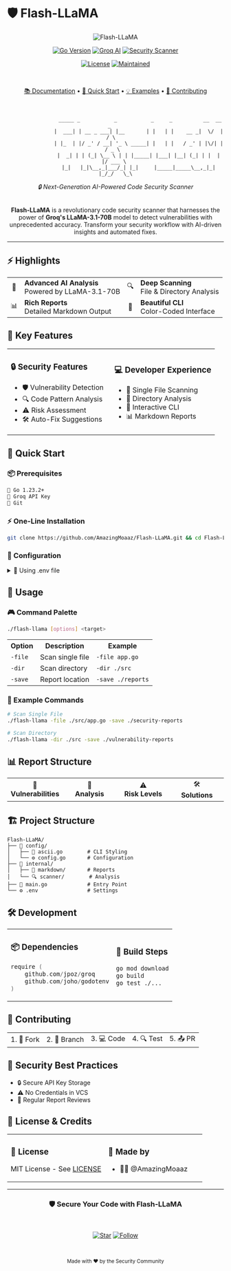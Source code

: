 # 🛡️ Flash-LLaMA

<div align="center">

<img src="https://img.shields.io/badge/FLASH--LLAMA-AI%20POWERED-FF6B6B?style=for-the-badge&logo=data:image/svg+xml;base64,PHN2ZyB4bWxucz0iaHR0cDovL3d3dy53My5vcmcvMjAwMC9zdmciIHZpZXdCb3g9IjAgMCAyNCAyNCI+PHBhdGggZmlsbD0iI0ZGRiIgZD0iTTEyIDJMMSAxMmgzdjhoNnYtNmgydjZoNnYtOGgzTDEyIDJ6Ii8+PC9zdmc+" alt="Flash-LLaMA" />

[![Go Version](https://img.shields.io/badge/Go-1.23.2-00ADD8?style=for-the-badge&logo=go&logoColor=white)](https://golang.org)
[![Groq AI](https://img.shields.io/badge/Groq-LLaMA--3.1--70B-FF4B4B?style=for-the-badge&logo=data:image/svg+xml;base64,PHN2ZyB4bWxucz0iaHR0cDovL3d3dy53My5vcmcvMjAwMC9zdmciIHZpZXdCb3g9IjAgMCAyNCAyNCI+PHBhdGggZmlsbD0iI0ZGRiIgZD0iTTEyIDJMMSAxMmgzdjhoNnYtNmgydjZoNnYtOGgzTDEyIDJ6Ii8+PC9zdmc+)](https://groq.com)
[![Security Scanner](https://img.shields.io/badge/Security-Scanner-2ea44f?style=for-the-badge&logo=data:image/svg+xml;base64,PHN2ZyB4bWxucz0iaHR0cDovL3d3dy53My5vcmcvMjAwMC9zdmciIHZpZXdCb3g9IjAgMCAyNCAyNCI+PHBhdGggZmlsbD0iI0ZGRiIgZD0iTTEyIDJMMSAxMmgzdjhoNnYtNmgydjZoNnYtOGgzTDEyIDJ6Ii8+PC9zdmc+)](https://github.com/AmazingMoaaz/Flash-LLaMA)

[![License](https://img.shields.io/badge/License-MIT-blue.svg?style=for-the-badge&logo=data:image/svg+xml;base64,PHN2ZyB4bWxucz0iaHR0cDovL3d3dy53My5vcmcvMjAwMC9zdmciIHZpZXdCb3g9IjAgMCAyNCAyNCI+PHBhdGggZmlsbD0iI0ZGRiIgZD0iTTEyIDJMMSAxMmgzdjhoNnYtNmgydjZoNnYtOGgzTDEyIDJ6Ii8+PC9zdmc+)](LICENSE)
[![Maintained](https://img.shields.io/badge/Maintained-YES-brightgreen.svg?style=for-the-badge&logo=data:image/svg+xml;base64,PHN2ZyB4bWxucz0iaHR0cDovL3d3dy53My5vcmcvMjAwMC9zdmciIHZpZXdCb3g9IjAgMCAyNCAyNCI+PHBhdGggZmlsbD0iI0ZGRiIgZD0iTTEyIDJMMSAxMmgzdjhoNnYtNmgydjZoNnYtOGgzTDEyIDJ6Ii8+PC9zdmc+)](https://github.com/AmazingMoaaz/Flash-LLaMA)

<br>

[📚 Documentation](#-documentation) •
[🚀 Quick Start](#-quick-start) •
[💡 Examples](#-example-commands) •
[🤝 Contributing](#-contributing)

<br>

```ascii
                _____ _           _           _     _          __  __    _    
               |  ___| | __ _ ___| |__       | |   | |    __ _|  \/  |  / \   
               | |_  | |/ _' / __| '_ \ _____| |   | |   / _' | |\/| | / _ \  
               |  _| | | (_| \__ \ | | |_____| |___| |__| (_| | |  | |/ ___ \ 
               |_|   |_|\__,_|___/_| |_|     |_____|_____\__,_|_|  |_/_/   \_\
```

</div>

<div align="center">
<i>🔒 Next-Generation AI-Powered Code Security Scanner</i>
</div>

<br>

<p align="center">
  <b>Flash-LLaMA</b> is a revolutionary code security scanner that harnesses the power of <b>Groq's LLaMA-3.1-70B</b> model to detect vulnerabilities with unprecedented accuracy. Transform your security workflow with AI-driven insights and automated fixes.
</p>

---

## ⚡ Highlights

<table align="center">
<tr>
<td align="center">🧠</td>
<td><b>Advanced AI Analysis</b><br>Powered by LLaMA-3.1-70B</td>
<td align="center">🔍</td>
<td><b>Deep Scanning</b><br>File & Directory Analysis</td>
</tr>
<tr>
<td align="center">📊</td>
<td><b>Rich Reports</b><br>Detailed Markdown Output</td>
<td align="center">🎨</td>
<td><b>Beautiful CLI</b><br>Color-Coded Interface</td>
</tr>
</table>

## 🎯 Key Features

<table>
<tr>
<td width="50%">

### 🔒 Security Features
- 🛡️ Vulnerability Detection
- 🔍 Code Pattern Analysis
- ⚠️ Risk Assessment
- 🛠️ Auto-Fix Suggestions

</td>
<td width="50%">

### 💻 Developer Experience
- 📄 Single File Scanning
- 📁 Directory Analysis
- 🎨 Interactive CLI
- 📊 Markdown Reports

</td>
</tr>
</table>

## 🚀 Quick Start

### 📦 Prerequisites

```bash
🔷 Go 1.23.2+
🔑 Groq API Key
🔄 Git
```

### ⚡ One-Line Installation

```bash
git clone https://github.com/AmazingMoaaz/Flash-LLaMA.git && cd Flash-LLaMA && go build
```

### 🔧 Configuration

<details>
<summary>📄 Using .env file</summary>

```env
GROQ_API_KEY=your_groq_api_key_here
```
</details>

## 💫 Usage

### 🎮 Command Palette

```bash
./flash-llama [options] <target>
```

<table>
<tr>
<th>Option</th>
<th>Description</th>
<th>Example</th>
</tr>
<tr>
<td><code>-file</code></td>
<td>Scan single file</td>
<td><code>-file app.go</code></td>
</tr>
<tr>
<td><code>-dir</code></td>
<td>Scan directory</td>
<td><code>-dir ./src</code></td>
</tr>
<tr>
<td><code>-save</code></td>
<td>Report location</td>
<td><code>-save ./reports</code></td>
</tr>
</table>

### 🌟 Example Commands

```bash
# Scan Single File
./flash-llama -file ./src/app.go -save ./security-reports

# Scan Directory
./flash-llama -dir ./src -save ./vulnerability-reports
```

## 📊 Report Structure

<table>
<tr>
<td width="25%" align="center">🎯<br><b>Vulnerabilities</b></td>
<td width="25%" align="center">🔬<br><b>Analysis</b></td>
<td width="25%" align="center">⚠️<br><b>Risk Levels</b></td>
<td width="25%" align="center">🛠️<br><b>Solutions</b></td>
</tr>
</table>

## 🏗️ Project Structure

```
Flash-LLaMA/
├── 📂 config/
│   ├── 🎨 ascii.go        # CLI Styling
│   └── ⚙️ config.go       # Configuration
├── 📂 internal/
│   ├── 📝 markdown/       # Reports
│   └── 🔍 scanner/        # Analysis
├── 🚀 main.go             # Entry Point
└── ⚙️ .env                # Settings
```

## 🛠️ Development

<table>
<tr>
<td>

### 📦 Dependencies
```go
require (
    github.com/jpoz/groq
    github.com/joho/godotenv
)
```

</td>
<td>

### 🔨 Build Steps
```bash
go mod download
go build
go test ./...
```

</td>
</tr>
</table>

## 🤝 Contributing

<table>
<tr>
<td>1. 🔀 Fork</td>
<td>2. 🌿 Branch</td>
<td>3. 💻 Code</td>
<td>4. 🔍 Test</td>
<td>5. 📤 PR</td>
</tr>
</table>

## 🔐 Security Best Practices

- 🔒 Secure API Key Storage
- ⚠️ No Credentials in VCS
- 👀 Regular Report Reviews

## 📜 License & Credits

<table>
<tr>
<td width="50%">

### 📄 License
MIT License - See [LICENSE](LICENSE)

</td>
<td width="50%">

### 👥 Made by
- 👨‍💻 @AmazingMoaaz

</td>
</tr>
</table>

---

<div align="center">

### 🛡️ Secure Your Code with Flash-LLaMA

<br>

[![Star](https://img.shields.io/github/stars/AmazingMoaaz/Flash-LLaMA?style=for-the-badge&color=yellow&logo=github)](https://github.com/AmazingMoaaz/Flash-LLaMA)
[![Follow](https://img.shields.io/github/followers/AmazingMoaaz?style=for-the-badge&color=blue&logo=github)](https://github.com/AmazingMoaaz)

<br>

<sub>Made with ❤️ by the Security Community</sub>

</div>

